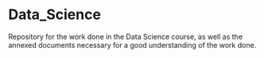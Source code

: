 # Data_Science
Repository for the work done in the Data Science course, as well as the annexed documents necessary for a good understanding of the work done.
